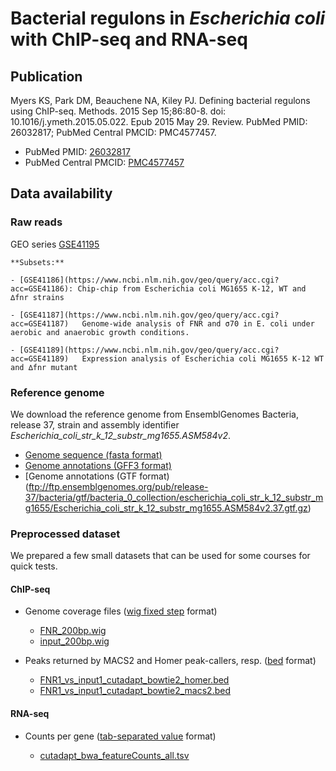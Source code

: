 # Bacterial regulons in *Escherichia coli* with ChIP-seq and RNA-seq

## Publication

Myers KS, Park DM, Beauchene NA, Kiley PJ. Defining bacterial regulons using
ChIP-seq. Methods. 2015 Sep 15;86:80-8. doi: 10.1016/j.ymeth.2015.05.022. Epub
2015 May 29. Review. PubMed PMID: 26032817; PubMed Central PMCID: PMC4577457.

- PubMed PMID: [26032817](https://www.ncbi.nlm.nih.gov/pubmed/26032817)
- PubMed Central PMCID: [PMC4577457](https://www.ncbi.nlm.nih.gov/pmc/articles/PMC4577457/)


## Data availability

### Raw reads

GEO series [GSE41195](https://www.ncbi.nlm.nih.gov/geo/query/acc.cgi?acc=GSE41195)

    **Subsets:**

    - [GSE41186](https://www.ncbi.nlm.nih.gov/geo/query/acc.cgi?acc=GSE41186): Chip-chip from Escherichia coli MG1655 K-12, WT and ∆fnr strains
    
    - [GSE41187](https://www.ncbi.nlm.nih.gov/geo/query/acc.cgi?acc=GSE41187)	Genome-wide analysis of FNR and σ70 in E. coli under aerobic and anaerobic growth conditions.
    
    - [GSE41189](https://www.ncbi.nlm.nih.gov/geo/query/acc.cgi?acc=GSE41189)	Expression analysis of Escherichia coli MG1655 K-12 WT and ∆fnr mutant


### Reference genome

We download the reference genome from EnsemblGenomes Bacteria, release 37, strain and assembly identifier *Escherichia_coli_str_k_12_substr_mg1655.ASM584v2*.

- [Genome sequence (fasta format)](ftp://ftp.ensemblgenomes.org/pub/bacteria/release-37/fasta/bacteria_0_collection/escherichia_coli_str_k_12_substr_mg1655/dna/Escherichia_coli_str_k_12_substr_mg1655.ASM584v2.dna.chromosome.Chromosome.fa.gz)
- [Genome annotations (GFF3 format)](ftp://ftp.ensemblgenomes.org/pub/bacteria/release-37/gff3/bacteria_0_collection/escherichia_coli_str_k_12_substr_mg1655/Escherichia_coli_str_k_12_substr_mg1655.ASM584v2.37.chromosome.Chromosome.gff3.gz)
- [Genome annotations (GTF format)(ftp://ftp.ensemblgenomes.org/pub/release-37/bacteria/gtf/bacteria_0_collection/escherichia_coli_str_k_12_substr_mg1655/Escherichia_coli_str_k_12_substr_mg1655.ASM584v2.37.gtf.gz)


### Preprocessed dataset

We prepared a few small datasets that can be used for some courses for quick tests.


#### ChIP-seq

- Genome coverage files ([wig fixed step](https://genome.ucsc.edu/goldenPath/help/wiggle.html) format)

    - [FNR_200bp.wig](data/ChIP-seq/FNR_200bp.wig)
    - [input_200bp.wig](data/ChIP-seq/input_200bp.wig)
- Peaks returned by MACS2 and Homer peak-callers, resp. ([bed](https://genome.ucsc.edu/FAQ/FAQformat.html#format1) format)

    - [FNR1_vs_input1_cutadapt_bowtie2_homer.bed](data/ChIP-seq/FNR1_vs_input1_cutadapt_bowtie2_homer.bed)
    - [FNR1_vs_input1_cutadapt_bowtie2_macs2.bed](data/ChIP-seq/FNR1_vs_input1_cutadapt_bowtie2_macs2.bed)
    
#### RNA-seq


- Counts per gene ([tab-separated value](https://en.wikipedia.org/wiki/Tab-separated_values) format)

    - [cutadapt_bwa_featureCounts_all.tsv](data/RNA-seq/cutadapt_bwa_featureCounts_all.tsv)
